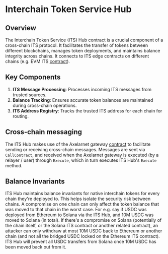 # Interchain Token Service Hub

## Overview

The Interchain Token Service (ITS) Hub contract is a crucial component of a cross-chain ITS protocol. It facilitates the transfer of tokens between different blockchains, manages token deployments, and maintains balance integrity across chains. It connects to ITS edge contracts on different chains (e.g. EVM ITS [contract](https://github.com/axelarnetwork/interchain-token-service)).

## Key Components

1. **ITS Message Processing**: Processes incoming ITS messages from trusted sources.
2. **Balance Tracking**: Ensures accurate token balances are maintained during cross-chain operations.
3. **ITS Address Registry**: Tracks the trusted ITS address for each chain for routing.

## Cross-chain messaging

The ITS Hub makes use of the Axelarnet gateway [contract](../contracts/axelarnet-gateway/) to facilitate sending or receiving cross-chain messages. Messages are sent via `CallContract`, and received when the Axelarnet gateway is executed (by a relayer / user) through `Execute`, which in turn executes ITS Hub's `Execute` method.

## Balance Invariants

ITS Hub maintains balance invariants for native interchain tokens for every chain they're deployed to. This helps isolate the security risk between chains. A compromise on one chain can only affect the token balance that was moved to that chain in the worst case. For e.g. say if USDC was deployed from Ethereum to Solana via the ITS Hub, and 10M USDC was moved to Solana (in total). If there's a compromise on Solana (potentially of the chain itself, or the Solana ITS contract or another related contract), an attacker can only withdraw at most 10M USDC back to Ethereum or another chain (and not all the bridged USDC locked on the Ethereum ITS contract). ITS Hub will prevent all USDC transfers from Solana once 10M USDC has been moved back out from it.
